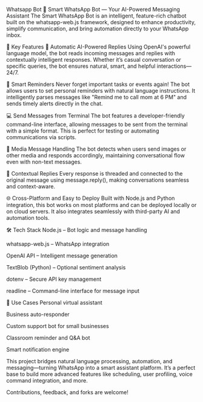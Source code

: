  Whatsapp Bot
📱 Smart WhatsApp Bot — Your AI-Powered Messaging Assistant
The Smart WhatsApp Bot is an intelligent, feature-rich chatbot built on the whatsapp-web.js framework, designed to enhance productivity, simplify communication, and bring automation directly to your WhatsApp inbox.

🌟 Key Features
🤖 Automatic AI-Powered Replies
Using OpenAI's powerful language model, the bot reads incoming messages and replies with contextually intelligent responses. Whether it’s casual conversation or specific queries, the bot ensures natural, smart, and helpful interactions—24/7.

🧠 Smart Reminders
Never forget important tasks or events again! The bot allows users to set personal reminders with natural language instructions. It intelligently parses messages like "Remind me to call mom at 6 PM" and sends timely alerts directly in the chat.

💻 Send Messages from Terminal
The bot features a developer-friendly command-line interface, allowing messages to be sent from the terminal with a simple format. This is perfect for testing or automating communications via scripts.

📸 Media Message Handling
The bot detects when users send images or other media and responds accordingly, maintaining conversational flow even with non-text messages.

🔄 Contextual Replies
Every response is threaded and connected to the original message using message.reply(), making conversations seamless and context-aware.

🌐 Cross-Platform and Easy to Deploy
Built with Node.js and Python integration, this bot works on most platforms and can be deployed locally or on cloud servers. It also integrates seamlessly with third-party AI and automation tools.

🛠️ Tech Stack
Node.js – Bot logic and message handling

whatsapp-web.js – WhatsApp integration

OpenAI API – Intelligent message generation

TextBlob (Python) – Optional sentiment analysis

dotenv – Secure API key management

readline – Command-line interface for message input

🚀 Use Cases
Personal virtual assistant

Business auto-responder

Custom support bot for small businesses

Classroom reminder and Q&A bot

Smart notification engine

This project bridges natural language processing, automation, and messaging—turning WhatsApp into a smart assistant platform. It’s a perfect base to build more advanced features like scheduling, user profiling, voice command integration, and more.

Contributions, feedback, and forks are welcome!

